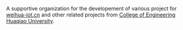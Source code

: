 A supportive organization for the developement of various project for [weihua-iot.cn](http://weihua-iot.cn) and other related projects from [College of Engineering Huaqiao University](https://gxy.hqu.edu.cn).
